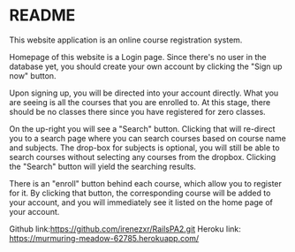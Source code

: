 # README

This website application is an online course registration system.

Homepage of this website is a Login page. Since there's no user in the database yet, 
you should create your own account by clicking the "Sign up now" button.

Upon signing up, you will be directed into your account directly. What you are seeing is
all the courses that you are enrolled to. At this stage, there should be no classes there
since you have registered for zero classes.

On the up-right you will see a "Search" button. Clicking that will re-direct you to a search page
where you can search courses based on course name and subjects. The drop-box for subjects is optional,
you will still be able to search courses without selecting any courses from the dropbox. Clicking
the "Search" button will yield the searching results.

There is an "enroll" button behind each course, which allow you to register for it. By clicking
that button, the corresponding course will be added to your account, and you will immediately see
it listed on the home page of your account.

Github link:https://github.com/irenezxr/RailsPA2.git
Heroku link: https://murmuring-meadow-62785.herokuapp.com/